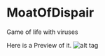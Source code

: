 MoatOfDispair
=============

Game of life with viruses

Here is a Preview of it.
![alt tag](https://raw.github.com/Henguin1001/MoatOfDispair/master/gameoflife.png)
